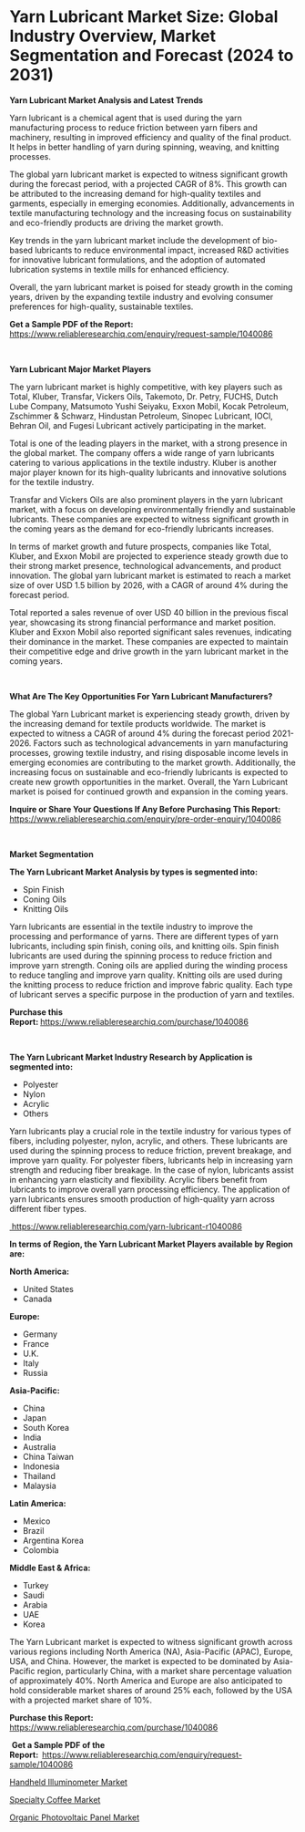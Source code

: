 <p><h1>Yarn Lubricant Market Size: Global Industry Overview, Market Segmentation and Forecast (2024 to 2031)</h1></p><p><strong>Yarn Lubricant Market Analysis and Latest Trends</strong></p>
<p><p>Yarn lubricant is a chemical agent that is used during the yarn manufacturing process to reduce friction between yarn fibers and machinery, resulting in improved efficiency and quality of the final product. It helps in better handling of yarn during spinning, weaving, and knitting processes.</p><p>The global yarn lubricant market is expected to witness significant growth during the forecast period, with a projected CAGR of 8%. This growth can be attributed to the increasing demand for high-quality textiles and garments, especially in emerging economies. Additionally, advancements in textile manufacturing technology and the increasing focus on sustainability and eco-friendly products are driving the market growth.</p><p>Key trends in the yarn lubricant market include the development of bio-based lubricants to reduce environmental impact, increased R&D activities for innovative lubricant formulations, and the adoption of automated lubrication systems in textile mills for enhanced efficiency.</p><p>Overall, the yarn lubricant market is poised for steady growth in the coming years, driven by the expanding textile industry and evolving consumer preferences for high-quality, sustainable textiles.</p></p>
<p><strong>Get a Sample PDF of the Report:&nbsp;</strong> <a href="https://www.reliableresearchiq.com/enquiry/request-sample/1040086">https://www.reliableresearchiq.com/enquiry/request-sample/1040086</a></p>
<p>&nbsp;</p>
<p><strong>Yarn Lubricant Major Market Players</strong></p>
<p><p>The yarn lubricant market is highly competitive, with key players such as Total, Kluber, Transfar, Vickers Oils, Takemoto, Dr. Petry, FUCHS, Dutch Lube Company, Matsumoto Yushi Seiyaku, Exxon Mobil, Kocak Petroleum, Zschimmer & Schwarz, Hindustan Petroleum, Sinopec Lubricant, IOCl, Behran Oil, and Fugesi Lubricant actively participating in the market.</p><p>Total is one of the leading players in the market, with a strong presence in the global market. The company offers a wide range of yarn lubricants catering to various applications in the textile industry. Kluber is another major player known for its high-quality lubricants and innovative solutions for the textile industry.</p><p>Transfar and Vickers Oils are also prominent players in the yarn lubricant market, with a focus on developing environmentally friendly and sustainable lubricants. These companies are expected to witness significant growth in the coming years as the demand for eco-friendly lubricants increases.</p><p>In terms of market growth and future prospects, companies like Total, Kluber, and Exxon Mobil are projected to experience steady growth due to their strong market presence, technological advancements, and product innovation. The global yarn lubricant market is estimated to reach a market size of over USD 1.5 billion by 2026, with a CAGR of around 4% during the forecast period.</p><p>Total reported a sales revenue of over USD 40 billion in the previous fiscal year, showcasing its strong financial performance and market position. Kluber and Exxon Mobil also reported significant sales revenues, indicating their dominance in the market. These companies are expected to maintain their competitive edge and drive growth in the yarn lubricant market in the coming years.</p></p>
<p>&nbsp;</p>
<p><strong>What Are The Key Opportunities For Yarn Lubricant Manufacturers?</strong></p>
<p><p>The global Yarn Lubricant market is experiencing steady growth, driven by the increasing demand for textile products worldwide. The market is expected to witness a CAGR of around 4% during the forecast period 2021-2026. Factors such as technological advancements in yarn manufacturing processes, growing textile industry, and rising disposable income levels in emerging economies are contributing to the market growth. Additionally, the increasing focus on sustainable and eco-friendly lubricants is expected to create new growth opportunities in the market. Overall, the Yarn Lubricant market is poised for continued growth and expansion in the coming years.</p></p>
<p><strong>Inquire or Share Your Questions If Any Before Purchasing This Report:</strong> <a href="https://www.reliableresearchiq.com/enquiry/pre-order-enquiry/1040086">https://www.reliableresearchiq.com/enquiry/pre-order-enquiry/1040086</a></p>
<p>&nbsp;</p>
<p><strong>Market Segmentation</strong></p>
<p><strong>The Yarn Lubricant Market Analysis by types is segmented into:</strong></p>
<p><ul><li>Spin Finish</li><li>Coning Oils</li><li>Knitting Oils</li></ul></p>
<p><p>Yarn lubricants are essential in the textile industry to improve the processing and performance of yarns. There are different types of yarn lubricants, including spin finish, coning oils, and knitting oils. Spin finish lubricants are used during the spinning process to reduce friction and improve yarn strength. Coning oils are applied during the winding process to reduce tangling and improve yarn quality. Knitting oils are used during the knitting process to reduce friction and improve fabric quality. Each type of lubricant serves a specific purpose in the production of yarn and textiles.</p></p>
<p><strong>Purchase this Report:&nbsp;</strong><a href="https://www.reliableresearchiq.com/purchase/1040086">https://www.reliableresearchiq.com/purchase/1040086</a></p>
<p>&nbsp;</p>
<p><strong>The Yarn Lubricant Market Industry Research by Application is segmented into:</strong></p>
<p><ul><li>Polyester</li><li>Nylon</li><li>Acrylic</li><li>Others</li></ul></p>
<p><p>Yarn lubricants play a crucial role in the textile industry for various types of fibers, including polyester, nylon, acrylic, and others. These lubricants are used during the spinning process to reduce friction, prevent breakage, and improve yarn quality. For polyester fibers, lubricants help in increasing yarn strength and reducing fiber breakage. In the case of nylon, lubricants assist in enhancing yarn elasticity and flexibility. Acrylic fibers benefit from lubricants to improve overall yarn processing efficiency. The application of yarn lubricants ensures smooth production of high-quality yarn across different fiber types.</p></p>
<p><a href="https://www.reliableresearchiq.com/yarn-lubricant-r1040086">&nbsp;https://www.reliableresearchiq.com/yarn-lubricant-r1040086</a></p>
<p><strong>In terms of Region, the Yarn Lubricant Market Players available by Region are:</strong></p>
<p>
    <p> <strong> North America: </strong>
        <ul>
            <li>United States</li>
            <li>Canada</li>
        </ul>
        </p> 
    <p> <strong> Europe: </strong>
        <ul>
            <li>Germany</li>
            <li>France</li>
            <li>U.K.</li>
            <li>Italy</li>
            <li>Russia</li>
        </ul>
        </p> 
    <p> <strong> Asia-Pacific: </strong>
        <ul>
            <li>China</li>
            <li>Japan</li>
            <li>South Korea</li>
            <li>India</li>
            <li>Australia</li>
            <li>China Taiwan</li>
            <li>Indonesia</li>
            <li>Thailand</li>
            <li>Malaysia</li>
        </ul>
        </p> 
    <p> <strong> Latin America: </strong>
        <ul>
            <li>Mexico</li>
            <li>Brazil</li>
            <li>Argentina Korea</li>
            <li>Colombia</li>
        </ul>
        </p> 
    <p> <strong> Middle East & Africa: </strong>
        <ul>
            <li>Turkey</li>
            <li>Saudi</li>
            <li>Arabia</li>
            <li>UAE</li>
            <li>Korea</li>
        </ul>
    </p>
    </p>
<p><p>The Yarn Lubricant market is expected to witness significant growth across various regions including North America (NA), Asia-Pacific (APAC), Europe, USA, and China. However, the market is expected to be dominated by Asia-Pacific region, particularly China, with a market share percentage valuation of approximately 40%. North America and Europe are also anticipated to hold considerable market shares of around 25% each, followed by the USA with a projected market share of 10%.</p></p>
<p><strong>Purchase this Report: </strong><a href="https://www.reliableresearchiq.com/purchase/1040086">https://www.reliableresearchiq.com/purchase/1040086</a></p>
<p>&nbsp;<strong>Get a Sample PDF of the Report:&nbsp;&nbsp;</strong><a href="https://www.reliableresearchiq.com/enquiry/request-sample/1040086">https://www.reliableresearchiq.com/enquiry/request-sample/1040086</a></p>
<p><strong></strong></p>
<p><p><a href="https://github.com/mzurpwxu46/Market-Research-Report-List-1/blob/main/handheld-illuminometer-market.md">Handheld Illuminometer Market</a></p><p><a href="https://github.com/avrinamou1/Market-Research-Report-List-1/blob/main/specialty-coffee-market.md">Specialty Coffee Market</a></p><p><a href="https://github.com/mackpencerus/Market-Research-Report-List-1/blob/main/organic-photovoltaic-panel-market.md">Organic Photovoltaic Panel Market</a></p></p>